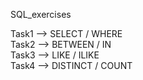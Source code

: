 SQL_exercises

Task1 --> SELECT / WHERE
<br>
Task2 --> BETWEEN / IN
<br>
Task3 --> LIKE / ILIKE
<br>
Task4 --> DISTINCT / COUNT

